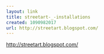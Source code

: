 ```yaml
---
layout: link
title: streetart-_-installations
created: 1090982017
url: http://streetart.blogspot.com/
---
```

http://streetart.blogspot.com/
